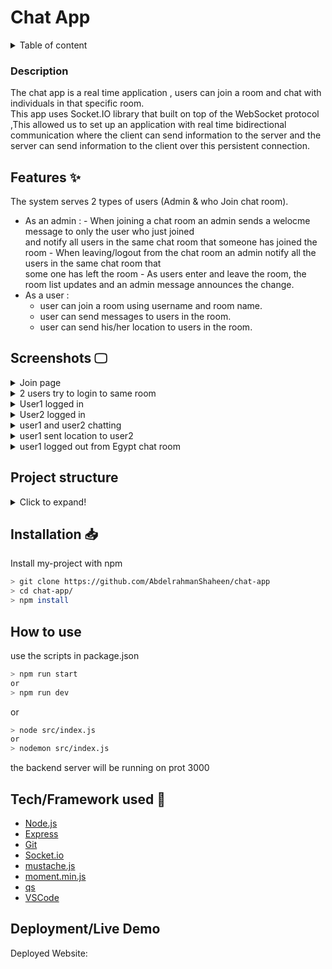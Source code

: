 # Chat App

<details>
<summary>Table of content</summary>

- [Description](#description)
- [Features ✨](#features-)
- [Screenshots 🖵](#screenshots-)
- [Project structure](#project-structure)
- [Installation 📥](#installation-)
- [How to use](#how-to-use)
- [Tech/Framework used 🧰](#techframework-used-)
- [Deployment/Live Demo](#deploymentlive-demo)
</details>

### Description

The chat app is a real time application , users can join a room and chat with individuals in that specific room. \
This app uses Socket.IO library that built on top of the WebSocket protocol ,This allowed us to set up an application with real time bidirectional communication where the client can send information to the server and the server can send information to the client over this persistent connection.

## Features ✨

The system serves 2 types of users (Admin & who Join chat room).

- As an admin : - When joining a chat room an admin sends a welocme message to only the user who just joined \
  and notify all users in the same chat room that someone has joined the room - When leaving/logout from the chat room an admin notify all the users in the same chat room that \
  some one has left the room - As users enter and leave the room, the room list updates and an admin message announces the change.
- As a user :
  - user can join a room using username and room name.
  - user can send messages to users in the room.
  - user can send his/her location to users in the room.

## Screenshots 🖵

<details>
<summary>Join page</summary>

![login page](https://user-images.githubusercontent.com/77184432/215225829-48e24b82-f755-48d4-b741-1bf86f3a2d60.png)

</details>

<details>
<summary>2 users try to login to same room</summary>
    
![user1 and 2 try to login](https://user-images.githubusercontent.com/77184432/215226619-64727aec-087c-4192-87ee-a29efbfb3867.png)
   
</details>

<details>
<summary>User1 logged in</summary>
    
![user1 login](https://user-images.githubusercontent.com/77184432/215227090-1d8c8685-d3a1-4e55-b993-29135a9c7bd5.png)
    
</details>

<details>
<summary>User2 logged in</summary>

![user1 after user2 logged in](https://user-images.githubusercontent.com/77184432/215227614-beaa34cb-c3f6-491a-817d-d154e0e36af1.png)

</details>

<details>
<summary>user1 and user2 chatting</summary>

![user1 and user2 chatting](https://user-images.githubusercontent.com/77184432/215227988-a1076834-b81f-41f4-8c33-2f275ad3cbe2.png)

</details>

<details>
<summary>user1 sent location to user2</summary>

![user1 sent location to user2](https://user-images.githubusercontent.com/77184432/215228682-f5dcb959-87e1-435a-a20d-6398894fda93.png)

</details>

<details>
<summary>user1 logged out from Egypt chat room</summary>

![user1 logout from Egypt chat room](https://user-images.githubusercontent.com/77184432/215228749-380d9d9f-c31a-4eba-8d25-3b26dabf54d8.png)

</details>

## Project structure

<details>
<summary>Click to expand!</summary>

```bash
## Project Structure
📦chat-app
 ┣ 📂public
 ┃ ┣ 📂css
 ┃ ┃ ┣ 📜.DS_Store
 ┃ ┃ ┣ 📜styles.css
 ┃ ┃ ┗ 📜styles.min.css
 ┃ ┣ 📂img
 ┃ ┃ ┗ 📜favicon.png
 ┃ ┣ 📂js
 ┃ ┃ ┗ 📜chat.js
 ┃ ┣ 📜chat.html
 ┃ ┗ 📜index.html
 ┣ 📂src
 ┃ ┣ 📂utils
 ┃ ┃ ┣ 📜messages.js
 ┃ ┃ ┗ 📜users.js
 ┃ ┗ 📜index.js
 ┣ 📜.gitignore
 ┣ 📜package.json
 ┗ 📜README.md

```

</details>

## Installation 📥

Install my-project with npm

```bash
> git clone https://github.com/AbdelrahmanShaheen/chat-app
> cd chat-app/
> npm install
```

## How to use

use the scripts in package.json

```bash
> npm run start
or
> npm run dev
```

or

```bash
> node src/index.js
or
> nodemon src/index.js
```

the backend server will be running on prot 3000

## Tech/Framework used 🧰

- [Node.js](https://nodejs.org/en/)
- [Express](https://expressjs.com/)
- [Git](https://git-scm.com/)
- [Socket.io](https://socket.io/)
- [mustache.js](https://github.com/janl/mustache.js)
- [moment.min.js](https://momentjs.com/)
- [qs](https://cdnjs.com/libraries/qs)
- [VSCode](https://code.visualstudio.com/)

## Deployment/Live Demo

Deployed Website:
